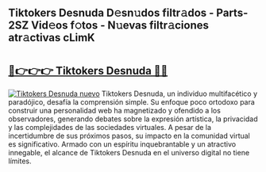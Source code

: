 ## Tiktokers Desnuda D𝚎sn𝚞dos filtr𝚊dos - Parts-2SZ Vid𝚎os f𝚘tos - N𝚞evas filtr𝚊ciones atr𝚊ctivas cLimK

# <h2><a href="http://mb7p4m.tromn.icu/?c=Tiktokers+Desnuda">🔗👉👉👉 Tiktokers Desnuda 🔗🔗</a></h2>

[![Tiktokers Desnuda nuevo](https://i.imgur.com/pEAQMta.gif)](http://mb7p4m.tromn.icu/?c=Tiktokers+Desnuda)
Tiktokers Desnuda, un individuo multifacético y paradójico, desafía la comprensión simple. Su enfoque poco ortodoxo para construir una personalidad web ha magnetizado y ofendido a los observadores, generando debates sobre la expresión artística, la privacidad y las complejidades de las sociedades virtuales. A pesar de la incertidumbre de sus próximos pasos, su impacto en la comunidad virtual es significativo. Armado con un espíritu inquebrantable y un atractivo innegable, el alcance de Tiktokers Desnuda en el universo digital no tiene límites.

